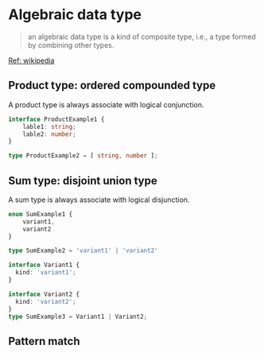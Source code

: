 # Algebraic data type

> an algebraic data type is a kind of composite type, i.e., a type formed by combining other types.

[Ref: wikipedia](https://en.wikipedia.org/wiki/Algebraic_data_type)

## Product type: ordered compounded type

A product type is always associate with logical conjunction.

```typescript
interface ProductExample1 {
    lable1: string;
    lable2: number;
}

type ProductExample2 = [ string, number ];
```

## Sum type: disjoint union type

A sum type is always associate with logical disjunction.

```typescript
enum SumExample1 {
    variant1,
    variant2
}

type SumExample2 = 'variant1' | 'variant2'

interface Variant1 {
  kind: 'variant1';
}

interface Variant2 {
  kind: 'variant2';
}
type SumExample3 = Variant1 | Variant2;
```

## Pattern match





